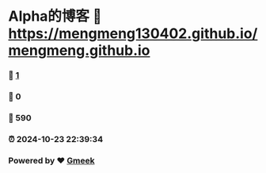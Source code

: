 # Alpha的博客 :link: https://mengmeng130402.github.io/mengmeng.github.io 
### :page_facing_up: [1](https://mengmeng130402.github.io/mengmeng.github.io/tag.html) 
### :speech_balloon: 0 
### :hibiscus: 590 
### :alarm_clock: 2024-10-23 22:39:34 
### Powered by :heart: [Gmeek](https://github.com/Meekdai/Gmeek)
